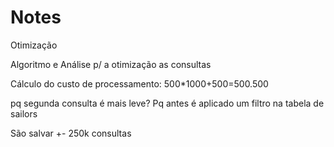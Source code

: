 # Notes

Otimização

Algoritmo e Análise p/ a otimização as consultas

Cálculo do custo de processamento:
500*1000+500=500.500

pq segunda consulta é mais leve? Pq antes é aplicado um filtro na tabela de sailors

São salvar +- 250k consultas 



